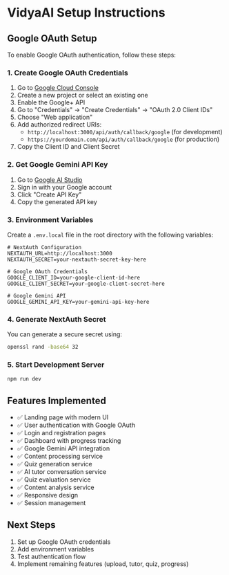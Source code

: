 # VidyaAI Setup Instructions

## Google OAuth Setup

To enable Google OAuth authentication, follow these steps:

### 1. Create Google OAuth Credentials

1. Go to [Google Cloud Console](https://console.cloud.google.com/)
2. Create a new project or select an existing one
3. Enable the Google+ API
4. Go to "Credentials" → "Create Credentials" → "OAuth 2.0 Client IDs"
5. Choose "Web application"
6. Add authorized redirect URIs:
   - `http://localhost:3000/api/auth/callback/google` (for development)
   - `https://yourdomain.com/api/auth/callback/google` (for production)
7. Copy the Client ID and Client Secret

### 2. Get Google Gemini API Key

1. Go to [Google AI Studio](https://makersuite.google.com/app/apikey)
2. Sign in with your Google account
3. Click "Create API Key"
4. Copy the generated API key

### 3. Environment Variables

Create a `.env.local` file in the root directory with the following variables:

```env
# NextAuth Configuration
NEXTAUTH_URL=http://localhost:3000
NEXTAUTH_SECRET=your-nextauth-secret-key-here

# Google OAuth Credentials
GOOGLE_CLIENT_ID=your-google-client-id-here
GOOGLE_CLIENT_SECRET=your-google-client-secret-here

# Google Gemini API
GOOGLE_GEMINI_API_KEY=your-gemini-api-key-here
```

### 4. Generate NextAuth Secret

You can generate a secure secret using:

```bash
openssl rand -base64 32
```

### 5. Start Development Server

```bash
npm run dev
```

## Features Implemented

- ✅ Landing page with modern UI
- ✅ User authentication with Google OAuth
- ✅ Login and registration pages
- ✅ Dashboard with progress tracking
- ✅ Google Gemini API integration
- ✅ Content processing service
- ✅ Quiz generation service
- ✅ AI tutor conversation service
- ✅ Quiz evaluation service
- ✅ Content analysis service
- ✅ Responsive design
- ✅ Session management

## Next Steps

1. Set up Google OAuth credentials
2. Add environment variables
3. Test authentication flow
4. Implement remaining features (upload, tutor, quiz, progress)
